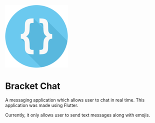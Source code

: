 <img src="assets/images/bracket_icon.png" alt="Bracket Chat Logo" width="200px" height="200px">

# Bracket Chat

A messaging application which allows user to chat in real time.
This application was made using Flutter.

Currently, it only allows user to send text messages along with emojis.
